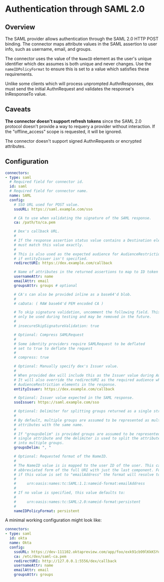 # Authentication through SAML 2.0

## Overview

The SAML provider allows authentication through the SAML 2.0 HTTP POST binding. The connector maps attribute values in the SAML assertion to user info, such as username, email, and groups.

The connector uses the value of the `NameID` element as the user's unique identifier which dex assumes is both unique and never changes. Use the `nameIDPolicyFormat` to ensure this is set to a value which satisfies these requirements.

Unlike some clients which will process unprompted AuthnResponses, dex must send the initial AuthnRequest and validates the response's InResponseTo value.

## Caveats

__The connector doesn't support refresh tokens__ since the SAML 2.0 protocol doesn't provide a way to requery a provider without interaction. If the "offline_access" scope is requested, it will be ignored.

The connector doesn't support signed AuthnRequests or encrypted attributes.

## Configuration

```yaml
connectors:
- type: saml
  # Required field for connector id.
  id: saml
  # Required field for connector name.
  name: SAML
  config:
    # SSO URL used for POST value.
    ssoURL: https://saml.example.com/sso

    # CA to use when validating the signature of the SAML response.
    ca: /path/to/ca.pem

    # Dex's callback URL.
    #
    # If the response assertion status value contains a Destination element, it
    # must match this value exactly.
    #
    # This is also used as the expected audience for AudienceRestriction elements
    # if entityIssuer isn't specified.
    redirectURI: https://dex.example.com/callback

    # Name of attributes in the returned assertions to map to ID token claims.
    usernameAttr: name
    emailAttr: email
    groupsAttr: groups # optional

    # CA's can also be provided inline as a base64'd blob.
    #
    # caData: ( RAW base64'd PEM encoded CA )

    # To skip signature validation, uncomment the following field. This should
    # only be used during testing and may be removed in the future.
    #
    # insecureSkipSignatureValidation: true

    # Optional: Compress SAMLRequest
    #
    # Some identity providers require SAMLRequest to be deflated
    # set to true to deflate the request
    #
    # compress: true

    # Optional: Manually specify dex's Issuer value.
    #
    # When provided dex will include this as the Issuer value during AuthnRequest.
    # It will also override the redirectURI as the required audience when evaluating
    # AudienceRestriction elements in the response.
    entityIssuer: https://dex.example.com/callback

    # Optional: Issuer value expected in the SAML response.
    ssoIssuer: https://saml.example.com/sso

    # Optional: Delimiter for splitting groups returned as a single string.
    #
    # By default, multiple groups are assumed to be represented as multiple
    # attributes with the same name.
    #
    # If "groupsDelim" is provided groups are assumed to be represented as a
    # single attribute and the delimiter is used to split the attribute's value
    # into multiple groups.
    groupsDelim: ", "

    # Optional: Requested format of the NameID.
    #
    # The NameID value is is mapped to the user ID of the user. This can be an
    # abbreviated form of the full URI with just the last component. For example,
    # if this value is set to "emailAddress" the format will resolve to:
    #
    #     urn:oasis:names:tc:SAML:1.1:nameid-format:emailAddress
    #
    # If no value is specified, this value defaults to:
    #
    #     urn:oasis:names:tc:SAML:2.0:nameid-format:persistent
    #
    nameIDPolicyFormat: persistent
```

A minimal working configuration might look like:

```yaml
connectors:
- type: saml
  id: okta
  name: Okta
  config:
    ssoURL: https://dev-111102.oktapreview.com/app/foo/exk91cb99lKkKSYoy0h7/sso/saml
    ca: /etc/dex/saml-ca.pem
    redirectURI: http://127.0.0.1:5556/dex/callback
    usernameAttr: name
    emailAttr: email
    groupsAttr: groups
```
